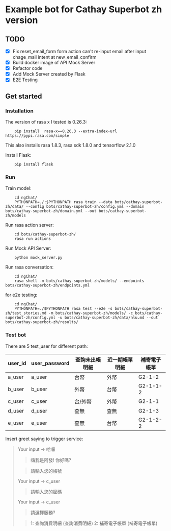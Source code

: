 # Example bot for Cathay Superbot zh version

## TODO

- [x] Fix reset_email_form form action can't re-input email after input chage_mail intent at new_email_confirm
- [x] Build docker image of API Mock Server
- [x] Refactor code
- [x] Add Mock Server created by Flask
- [x] E2E Testing

## Get started

### Installation

The version of rasa x I tested is 0.26.3:

        pip install  rasa-x==0.26.3 --extra-index-url https://pypi.rasa.com/simple
        

This also installs rasa 1.8.3, rasa sdk 1.8.0 and tensorflow 2.1.0


Install Flask:

        pip install flask

### Run

Train model:

        cd ngChat/
        PYTHONPATH=./:$PYTHONPATH rasa train --data bots/cathay-superbot-zh/data/ --config bots/cathay-superbot-zh/config.yml --domain bots/cathay-superbot-zh/domain.yml --out bots/cathay-superbot-zh/models

Run rasa action server:

        cd bots/cathay-superbot-zh/
        rasa run actions

Run Mock API Server:

        python mock_server.py

Run rasa conversation:
        
        cd ngChat/
        rasa shell -m bots/cathay-superbot-zh/models/ --endpoints bots/cathay-superbot-zh/endpoints.yml


for e2e testing:

        cd ngChat/
        PYTHONPATH=./$PYTHONPATH rasa test --e2e -s bots/cathay-superbot-zh/test_stories.md -m bots/cathay-superbot-zh/models/ -c bots/cathay-superbot-zh/config.yml -u bots/cathay-superbot-zh/data/nlu.md --out bots/cathay-superbot-zh/results/

### Test bot

There are 5 test_user for different path:

| user_id | user_password | 查詢未出帳明細 | 近一期帳單明細 | 補寄電子帳單 |
| ------- | ------------- | -------------- | -------------- | ------------ |
| a_user  | a_user        | 台幣           | 外幣           | G2-1-2       |
| b_user  | b_user        | 外幣           | 台幣           | G2-1-1-2     |
| c_user  | c_user        | 台/外幣        | 外幣           | G2-1-1       |
| d_user  | d_user        | 查無           | 查無           | G2-1-3       |
| e_user  | e_user        | 查無           | 台幣           | G2-1-2-2     |


Insert greet saying to trigger service:

> Your input ->  哈囉
> > 嗨我是阿發! 你好嗎?
> 
> > 請輸入您的帳號
> 
> Your input -> c_user
> 
> > 請輸入您的密碼
> 
> Your input -> c_user
> 
> > 請選擇服務?
> 
> > 1: 查詢消費明細 (查詢消費明細)
> > 2: 補寄電子帳單 (補寄電子帳單)
